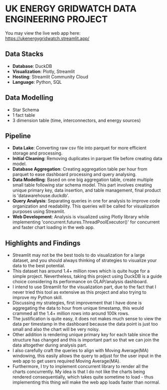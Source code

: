 # **UK ENERGY GRIDWATCH DATA ENGINEERING PROJECT**

You may view the live web app here: https://ukenergygridwatch.streamlit.app/

## Data Stacks
- **Database**: DuckDB
- **Visualization**: Plotly, Streamlit
- **Hosting**: Streamlit Community Cloud
- **Language**: Python, SQL

## Data Modelling
- Star Schema
- 1 fact table 
- 3 dimension table (time, interconnectors, and energy sources)


## Pipeline
- **Data Lake**: Converting raw csv file into parquet for more efficient storage and processing.
- **Initial Cleaning**: Removing duplicates in parquet file before creating data model.
- **Database Aggregation**: Creating aggregation table per hour from parquet to ease dashboard processing and query analysing.
- **Data Modelling**: Based on one big aggregation table, create multiple small table following star schema model. This part involves creating unique primary key, data insertion, and table management, final product is 'datawarehouse.duckdb'.
- **Query Analysis**: Separating queries in one for analysis to improve code organization and readability. This queries will be called for visualization purposes using Streamlit.
- **Web Development**: Analysis is visualized using Plotly library while implementing 'concurrent.futures.ThreadPoolExecutor()' for concurrent and faster chart loading in the web app.

## Highlights and Findings
- Streamlit may not be the best tools to do visualization for a large dataset, and you should always thinking of strategies to visualize your data to the best potential.
- This dataset has around 1.4+ million rows which is quite huge for a simple project. Nevertheless, taking this project using DuckDB is a guide choice considering its performance on OLAP/analysis dashboard.
- I intend to use Streamlit for the visualization part, due to the fact that I never tried this tool as extensive as this project and also trying to improve my Python skill.
- Discussing my strategies, first improvement that I have done is aggregating the data to hour from unique timestamp, this would crammed all the 1.4+ million rows into around 100k rows.
- The justification is quite easy, it does not makes much sense to view the data per timestamp in the dashboard because the data point is just too small and also the chart will be very noisy.
- Other addition is rendering unique primary key for each table since the structure has changed and this is important part so that we can join the data altogether during analysis part.
- I also carefully craft the queries to align with Moving Average(MA) windowing, this easily allows the query to adjust for the user input in the web app to get users required Moving Average(MA).
- Furthermore, I try to implement concurrent library to render all the charts concurrently. My idea is that I do not like the charts being rendered consequentially, which takes quite sometime to load - thus implementing this thing will make the web app loads faster than normal.


